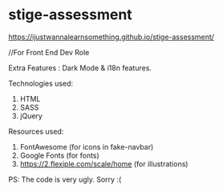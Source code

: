 # stige-assessment

https://ijustwannalearnsomething.github.io/stige-assessment/

//For Front End Dev Role

Extra Features : Dark Mode & i18n features.

Technologies used:
1. HTML
2. SASS
3. jQuery

Resources used:
1. FontAwesome (for icons in fake-navbar)
2. Google Fonts (for fonts)
3. https://2.flexiple.com/scale/home (for illustrations)


PS: The code is very ugly. Sorry :(
